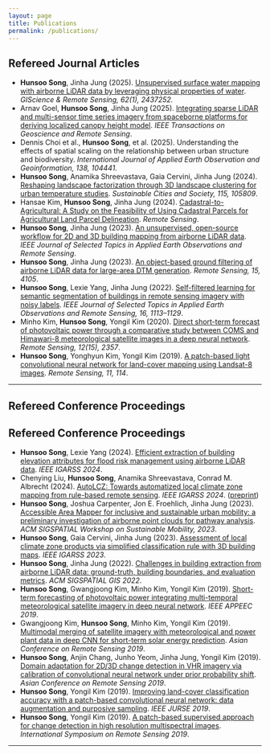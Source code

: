 ```yaml
---
layout: page
title: Publications
permalink: /publications/
---
```


## Refereed Journal Articles

- **Hunsoo Song**, Jinha Jung (2025). [Unsupervised surface water mapping with airborne LiDAR data by leveraging physical properties of water](https://www.tandfonline.com/doi/full/10.1080/15481603.2024.2437252). *GIScience & Remote Sensing, 62(1), 2437252.*
- Arnav Goel, **Hunsoo Song**, Jinha Jung (2025). [Integrating sparse LiDAR and multi-sensor time series imagery from spaceborne platforms for deriving localized canopy height model](https://ieeexplore.ieee.org/abstract/document/10891518). *IEEE Transactions on Geoscience and Remote Sensing*.
- Dennis Choi et al., **Hunsoo Song**, et al. (2025). Understanding the effects of spatial scaling on the relationship between urban structure and biodiversity. *International Journal of Applied Earth Observation and Geoinformation, 138, 104441*.
- **Hunsoo Song**, Anamika Shreevastava, Gaia Cervini, Jinha Jung (2024). [Reshaping landscape factorization through 3D landscape clustering for urban temperature studies](https://www.sciencedirect.com/science/article/pii/S2210670724006334?casa_token=FGaC1J4cqGkAAAAA:zzQPsGNr7lpkxlea2ibsO25sjjPz1Rtz66UfkwqQdKc68Rmabl1jePAP1pOvEMQ1LbWlQC4rmnMY). *Sustainable Cities and Society, 115, 105809*.
- Hansae Kim, **Hunsoo Song**, Jinha Jung (2024). [Cadastral-to-Agricultural: A Study on the Feasibility of Using Cadastral Parcels for Agricultural Land Parcel Delineation](https://www.mdpi.com/2072-4292/16/19/3568). *Remote Sensing*.
- **Hunsoo Song**, Jinha Jung (2023). [An unsupervised, open-source workflow for 2D and 3D building mapping from airborne LiDAR data](https://ieeexplore.ieee.org/document/10306264). *IEEE Journal of Selected Topics in Applied Earth Observations and Remote Sensing*.
- **Hunsoo Song**, Jinha Jung (2023). [An object-based ground filtering of airborne LiDAR data for large-area DTM generation](https://doi.org/10.3390/rs15164105). *Remote Sensing, 15, 4105*.
- **Hunsoo Song**, Lexie Yang, Jinha Jung (2022). [Self-filtered learning for semantic segmentation of buildings in remote sensing imagery with noisy labels](https://doi.org/10.1109/JSTARS.2022.3230625). *IEEE Journal of Selected Topics in Applied Earth Observations and Remote Sensing, 16, 1113–1129*.
- Minho Kim, **Hunsoo Song**, Yongil Kim (2020). [Direct short-term forecast of photovoltaic power through a comparative study between COMS and Himawari-8 meteorological satellite images in a deep neural network](https://doi.org/10.3390/rs12152357). *Remote Sensing, 12(15), 2357*.
- **Hunsoo Song**, Yonghyun Kim, Yongil Kim (2019). [A patch-based light convolutional neural network for land-cover mapping using Landsat-8 images](https://doi.org/10.3390/rs11020114). *Remote Sensing, 11, 114*.

---

## Refereed Conference Proceedings

## Refereed Conference Proceedings

- **Hunsoo Song**, Lexie Yang (2024). [Efficient extraction of building elevation attributes for flood risk management using airborne LiDAR data](https://www.2024.ieeeigarss.org/view_paper.php?PaperNum=1955). *IEEE IGARSS 2024*.
- Chenying Liu, **Hunsoo Song**, Anamika Shreevastava, Conrad M. Albrecht (2024). [AutoLCZ: Towards automatized local climate zone mapping from rule-based remote sensing](https://www.2024.ieeeigarss.org/view_paper.php?PaperNum=5433). *IEEE IGARSS 2024*. ([preprint](https://arxiv.org/abs/2405.13993))
- **Hunsoo Song**, Joshua Carpenter, Jon E. Froehlich, Jinha Jung (2023). [Accessible Area Mapper for inclusive and sustainable urban mobility: a preliminary investigation of airborne point clouds for pathway analysis](https://dl.acm.org/doi/10.1145/3615899.3627929). *ACM SIGSPATIAL Workshop on Sustainable Mobility, 2023*.
- **Hunsoo Song**, Gaia Cervini, Jinha Jung (2023). [Assessment of local climate zone products via simplified classification rule with 3D building maps](https://ieeexplore.ieee.org/document/10283361). *IEEE IGARSS 2023*.
- **Hunsoo Song**, Jinha Jung (2022). [Challenges in building extraction from airborne LiDAR data: ground-truth, building boundaries, and evaluation metrics](https://doi.org/10.1145/3557915.3565983). *ACM SIGSPATIAL GIS 2022*.
- **Hunsoo Song**, Gwangjoong Kim, Minho Kim, Yongil Kim (2019). [Short-term forecasting of photovoltaic power integrating multi-temporal meteorological satellite imagery in deep neural network](https://www.proceedings.com/content/052/052649webtoc.pdf). *IEEE APPEEC 2019*.
- Gwangjoong Kim, **Hunsoo Song**, Minho Kim, Yongil Kim (2019). [Multimodal merging of satellite imagery with meteorological and power plant data in deep CNN for short-term solar energy prediction](https://spins.snu.ac.kr/conference/multimodal-merging-of-satellite-imagery-with-meteorological-and-power-plant-data-in-deep-convolutional-neural-network-for-short-term-solar-energy-prediction/). *Asian Conference on Remote Sensing 2019*.
- **Hunsoo Song**, Anjin Chang, Junho Yeom, Jinha Jung, Yongil Kim (2019). [Domain adaptation for 2D/3D change detection in VHR imagery via calibration of convolutional neural network under prior probability shift](https://www.proceedings.com/content/052/052891webtoc.pdf). *Asian Conference on Remote Sensing 2019*.
- **Hunsoo Song**, Yongil Kim (2019). [Improving land-cover classification accuracy with a patch-based convolutional neural network: data augmentation and purposive sampling](https://ieeexplore.ieee.org/document/8809031). *IEEE JURSE 2019*.
- **Hunsoo Song**, Yongil Kim (2019). [A patch-based supervised approach for change detection in high resolution multispectral images](https://spins.snu.ac.kr/news/document/107/?pageid=2). *International Symposium on Remote Sensing 2019*.

---

